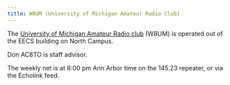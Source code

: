 ```yaml
---
title: W8UM (University of Michigan Amateur Radio Club)
---
```

The [University of Michigan Amateur Radio club] (W8UM)
is operated out of the EECS building on North Campus.

[University of Michigan Amateur Radio Club]:http://umarc.eecs.umich.edu/

Don AC8TO is staff advisor.

The weekly net is at 8:00 pm Ann Arbor time on the 145.23 repeater,
or via the Echolink feed. 
